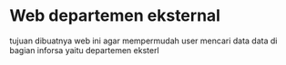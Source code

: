 # Web departemen eksternal

tujuan dibuatnya web ini agar mempermudah user mencari data data di bagian inforsa yaitu departemen eksterl


